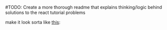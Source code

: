 #TODO: Create a more thorough readme that explains thinking/logic behind solutions to the react tutorial problems

make it look sorta like [this](https://github.com/kelanwu/react-tic-tac-toe):